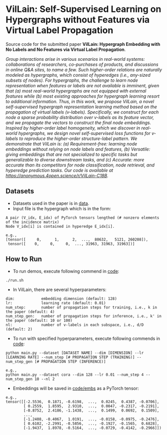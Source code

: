 # VilLain: Self-Supervised Learning on Hypergraphs without Features via Virtual Label Propagation
Source code for the submitted paper **VilLain: Hypergraph Embedding with No Labels and No Features via Virtual Label Propagation**.

*Group interactions arise in various scenarios in real-world systems: collaborations of researchers, co-purchases of products, and discussions in online Q&A sites, to name a few. Such higher-order relations are naturally modeled as hypergraphs, which consist of hyperedges (i.e., any-sized subsets of nodes). For hypergraphs, the challenge to learn node representation when features or labels are not available is imminent, given that (a) most real-world hypergraphs are not equipped with external features while (b) most existing approaches for hypergraph learning resort to additional information. Thus, in this work, we propose VilLain, a novel self-supervised hypergraph representation learning method based on the propagation of virtual labels (v-labels). Specifically, we construct for each node a sparse probability distribution over v-labels as its feature vector, and we propagate the vectors to construct the final node embeddings. Inspired by higher-order label homogeneity, which we discover in real-world hypergraphs, we design novel self-supervised loss functions for v-labels to reproduce the higher-order structure-label pattern. We demonstrate that VilLain is: (a) Requirement-free: learning node embeddings without relying on node labels and features, (b) Versatile: giving embeddings that are not specialized to specific tasks but generalizable to diverse downstream tasks, and (c) Accurate: more accurate than its competitors for node classification, node retrieval, and hyperedge prediction tasks. Our code is available at https://anonymous.4open.science/r/VilLain-C18B.*

## Datasets
* Datasets used in the paper is in [data](data).
* Input file is the hypergraph which is in the form:
```
A pair (V_idx, E_idx) of PyTorch tensors lengthed (# nonzero elements of the incidence matrix)
Node V_idx[i] is contained in hyperedge E_idx[i].

e.g.,
[tensor([     0,      1,      2,  ...,  80632,   5121, 260208]),
 tensor([    0,     0,     0,  ..., 31963, 31963, 31963])]
```

## How to Run
* To run demos, execute following commend in [code](code):
```
./run.sh
```

* In VilLain, there are several hyperparameters:
```
dim:            embedding dimension (default: 128)
lr:             learning rate (default: 0.01)
num_step:       number of propagation steps for training, i.e., k in the paper (default: 4)
num_step_gen:   number of propagation steps for inference, i.e., k' in the paper (default: 10 or 100)
nl:             number of v-labels in each subspace, i.e., d/D (default: 2)
```

* To run with specified hyperparameters, execute following commends in [code](code):
```
python main.py --dataset [DATASET NAME] --dim [DIMENSION] --lr [LEARNING RATE] --num_step [# PROPAGATION STEP (TRAINING)] --num_step_gen [# PROPAGATION STEP (INFERENCE)] 

e.g.,
python main.py --dataset cora --dim 128 --lr 0.01 --num_step 4 --num_step_gen 10 --nl 2
```

* Embeddings will be saved in [code/embs](code/embs) as a PyTorch tensor:
```
e.g.,
tensor([[-2.5536,  0.1871, -0.6198,  ...,  0.0245,  0.4387, -0.0706],
        [ 0.2559,  1.8595,  2.9310,  ...,  0.0047, -0.2317, -0.2191],
        [-0.8752,  2.4186, -1.1438,  ...,  0.1499,  0.0692,  0.1509],
        ...,
        [-1.2408, -0.4067,  1.0191,  ..., -0.0158, -0.0975, -0.2476],
        [ 0.6102, -2.2991, -0.5856,  ..., -0.1927, -0.1565,  0.6828],
        [-1.9437,  1.8978, -0.5164,  ..., -0.0729, -0.4142, -0.2966]])
```
